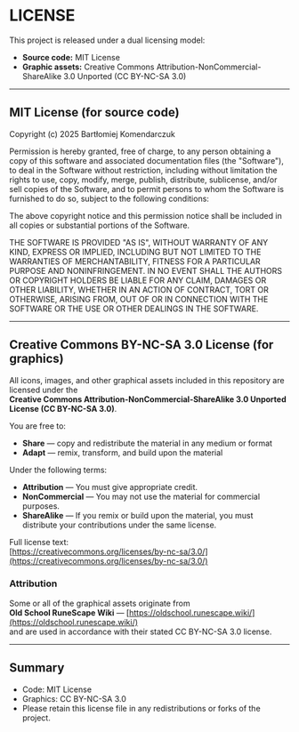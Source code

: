 # LICENSE

This project is released under a dual licensing model:

- **Source code:** MIT License  
- **Graphic assets:** Creative Commons Attribution-NonCommercial-ShareAlike 3.0 Unported (CC BY-NC-SA 3.0)  

---

## MIT License (for source code)

Copyright (c) 2025 Bartłomiej Komendarczuk

Permission is hereby granted, free of charge, to any person obtaining a copy
of this software and associated documentation files (the "Software"), to deal
in the Software without restriction, including without limitation the rights
to use, copy, modify, merge, publish, distribute, sublicense, and/or sell
copies of the Software, and to permit persons to whom the Software is
furnished to do so, subject to the following conditions:

The above copyright notice and this permission notice shall be included in all
copies or substantial portions of the Software.

THE SOFTWARE IS PROVIDED "AS IS", WITHOUT WARRANTY OF ANY KIND, EXPRESS OR
IMPLIED, INCLUDING BUT NOT LIMITED TO THE WARRANTIES OF MERCHANTABILITY,
FITNESS FOR A PARTICULAR PURPOSE AND NONINFRINGEMENT. IN NO EVENT SHALL THE
AUTHORS OR COPYRIGHT HOLDERS BE LIABLE FOR ANY CLAIM, DAMAGES OR OTHER
LIABILITY, WHETHER IN AN ACTION OF CONTRACT, TORT OR OTHERWISE, ARISING FROM,
OUT OF OR IN CONNECTION WITH THE SOFTWARE OR THE USE OR OTHER DEALINGS IN THE
SOFTWARE.

---

## Creative Commons BY-NC-SA 3.0 License (for graphics)

All icons, images, and other graphical assets included in this repository are licensed under the  
**Creative Commons Attribution-NonCommercial-ShareAlike 3.0 Unported License (CC BY-NC-SA 3.0)**.

You are free to:
- **Share** — copy and redistribute the material in any medium or format  
- **Adapt** — remix, transform, and build upon the material  

Under the following terms:
- **Attribution** — You must give appropriate credit.  
- **NonCommercial** — You may not use the material for commercial purposes.  
- **ShareAlike** — If you remix or build upon the material, you must distribute your contributions under the same license.

Full license text:  
[https://creativecommons.org/licenses/by-nc-sa/3.0/](https://creativecommons.org/licenses/by-nc-sa/3.0/)

### Attribution
Some or all of the graphical assets originate from  
**Old School RuneScape Wiki** — [https://oldschool.runescape.wiki/](https://oldschool.runescape.wiki/)  
and are used in accordance with their stated CC BY-NC-SA 3.0 license.

---

## Summary

- Code: MIT License  
- Graphics: CC BY-NC-SA 3.0  
- Please retain this license file in any redistributions or forks of the project.
